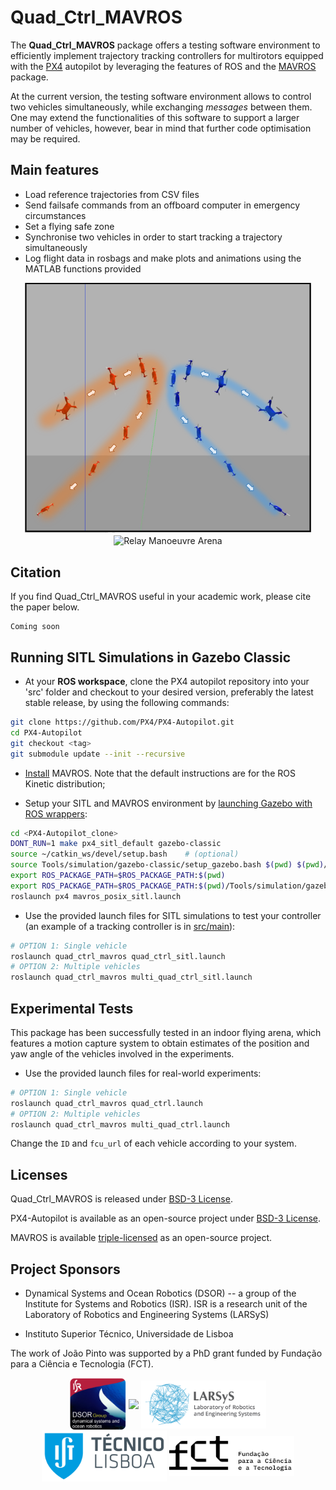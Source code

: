# Quad_Ctrl_MAVROS

The **Quad_Ctrl_MAVROS** package offers a testing software environment to efficiently implement trajectory tracking 
controllers for multirotors equipped with the [PX4](https://px4.io/) autopilot by leveraging the 
features of ROS and the [MAVROS](http://wiki.ros.org/mavros) package.

At the current version, the testing software environment allows to control two vehicles simultaneously,
while exchanging _messages_ between them. One may extend the functionalities of this software to
support a larger number of vehicles, however, bear in mind that further code optimisation may be required.

## Main features

* Load reference trajectories from CSV files
* Send failsafe commands from an offboard computer in emergency circumstances
* Set a flying safe zone
* Synchronise two vehicles in order to start tracking a trajectory simultaneously
* Log flight data in rosbags and make plots and animations using the MATLAB functions provided

<p align="center">
  <a href="https://youtu.be/azqqJ64ueuo" target="_blank"><img src="media/relay_gazebo.png" alt="Relay Manoeuvre" height="400"/></a>
  <img src="media/relay.gif" alt="Relay Manoeuvre Arena" height="300" align="center"/>
</p>

## Citation

If you find Quad_Ctrl_MAVROS useful in your academic work, please cite the paper below.
```
Coming soon
```

## Running SITL Simulations in Gazebo Classic

* At your **ROS workspace**, clone the PX4 autopilot repository into your 'src' folder
and checkout to your desired version, preferably the latest stable release, by using the following commands:
```bash
git clone https://github.com/PX4/PX4-Autopilot.git
cd PX4-Autopilot
git checkout <tag>
git submodule update --init --recursive
```

* [Install](https://github.com/mavlink/mavros/blob/master/mavros/README.md#installation) MAVROS. Note that the default instructions are for the ROS Kinetic distribution; 

* Setup your SITL and MAVROS environment by [launching Gazebo with ROS wrappers](https://docs.px4.io/main/en/simulation/ros_interface.html#launching-gazebo-classic-with-ros-wrappers):
```bash
cd <PX4-Autopilot_clone>
DONT_RUN=1 make px4_sitl_default gazebo-classic
source ~/catkin_ws/devel/setup.bash    # (optional)
source Tools/simulation/gazebo-classic/setup_gazebo.bash $(pwd) $(pwd)/build/px4_sitl_default
export ROS_PACKAGE_PATH=$ROS_PACKAGE_PATH:$(pwd)
export ROS_PACKAGE_PATH=$ROS_PACKAGE_PATH:$(pwd)/Tools/simulation/gazebo-classic/sitl_gazebo-classic
roslaunch px4 mavros_posix_sitl.launch
```

* Use the provided launch files for SITL simulations to test your controller (an example of a tracking controller is in [src/main](src/main.cpp)):
```bash
# OPTION 1: Single vehicle
roslaunch quad_ctrl_mavros quad_ctrl_sitl.launch
# OPTION 2: Multiple vehicles
roslaunch quad_ctrl_mavros multi_quad_ctrl_sitl.launch
```

## Experimental Tests

This package has been successfully tested in an indoor flying arena, which features a motion capture system to obtain estimates of the position and yaw angle of the vehicles involved in the experiments.

* Use the provided launch files for real-world experiments:
```bash
# OPTION 1: Single vehicle
roslaunch quad_ctrl_mavros quad_ctrl.launch
# OPTION 2: Multiple vehicles
roslaunch quad_ctrl_mavros multi_quad_ctrl.launch
```

Change the `ID` and `fcu_url` of each vehicle according to your system.

## Licenses

Quad_Ctrl_MAVROS is released under [BSD-3 License](LICENSE).

PX4-Autopilot is available as an open-source project under [BSD-3 License](https://github.com/PX4/PX4-Autopilot).

MAVROS is available [triple-licensed](https://github.com/mavlink/mavros) as an open-source project. 

## Project Sponsors

- Dynamical Systems and Ocean Robotics (DSOR) -- a group of the Institute for Systems and Robotics (ISR). ISR is a research unit of the Laboratory of Robotics and Engineering Systems (LARSyS)

- Instituto Superior Técnico, Universidade de Lisboa

The work of João Pinto was supported by a PhD grant funded by Fundação para a Ciência e Tecnologia (FCT).

<p float="left" align="center">
  <img src="media/logos/dsor_logo.png" width="90" align="center"/>
  <img src="media/logos/isr_logo.png" width="200" align="center"/> 
  <img src="media/logos/larsys_logo.png" width="200" align="center"/> 
  <img src="media/logos/ist_logo.png" width="200" align="center"/> 
  <img src="media/logos/fct_logo.png" width="200" align="center"/> 
</p>


